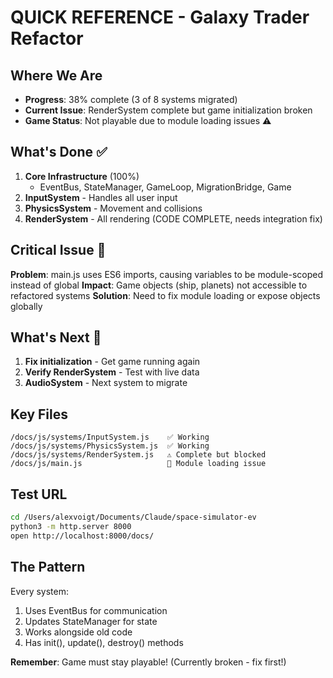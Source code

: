 # QUICK REFERENCE - Galaxy Trader Refactor

## Where We Are
- **Progress**: 38% complete (3 of 8 systems migrated)
- **Current Issue**: RenderSystem complete but game initialization broken
- **Game Status**: Not playable due to module loading issues ⚠️

## What's Done ✅
1. **Core Infrastructure** (100%)
   - EventBus, StateManager, GameLoop, MigrationBridge, Game
2. **InputSystem** - Handles all user input
3. **PhysicsSystem** - Movement and collisions
4. **RenderSystem** - All rendering (CODE COMPLETE, needs integration fix)

## Critical Issue 🔴
**Problem**: main.js uses ES6 imports, causing variables to be module-scoped instead of global
**Impact**: Game objects (ship, planets) not accessible to refactored systems
**Solution**: Need to fix module loading or expose objects globally

## What's Next 🎯
1. **Fix initialization** - Get game running again
2. **Verify RenderSystem** - Test with live data
3. **AudioSystem** - Next system to migrate

## Key Files
```
/docs/js/systems/InputSystem.js    ✅ Working
/docs/js/systems/PhysicsSystem.js  ✅ Working
/docs/js/systems/RenderSystem.js   ⚠️ Complete but blocked
/docs/js/main.js                   🔴 Module loading issue
```

## Test URL
```bash
cd /Users/alexvoigt/Documents/Claude/space-simulator-ev
python3 -m http.server 8000
open http://localhost:8000/docs/
```

## The Pattern
Every system:
1. Uses EventBus for communication
2. Updates StateManager for state
3. Works alongside old code
4. Has init(), update(), destroy() methods

**Remember**: Game must stay playable! (Currently broken - fix first!)
